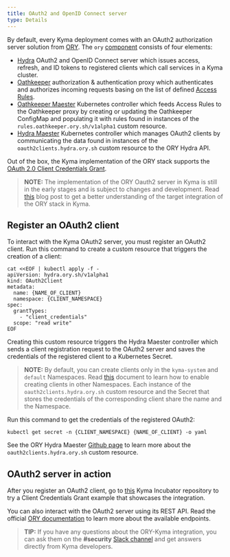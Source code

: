```yaml
---
title: OAuth2 and OpenID Connect server
type: Details
---
```


By default, every Kyma deployment comes with an OAuth2 authorization server solution from [ORY](https://www.ory.sh/). The `ory` [component](https://github.com/kyma-project/kyma/tree/master/resources/ory) consists of four elements:

- [Hydra](https://github.com/ory/hydra) OAuth2 and OpenID Connect server which issues access, refresh, and ID tokens to registered clients which call services in a Kyma cluster.
- [Oathkeeper](https://github.com/ory/oathkeeper) authorization & authentication proxy which authenticates and authorizes incoming requests basing on the list of defined [Access Rules](https://www.ory.sh/docs/oathkeeper/api-access-rules).
- [Oathkeeper Maester](https://github.com/ory/oathkeeper-maester) Kubernetes controller which feeds Access Rules to the Oathkeeper proxy by creating or updating the Oathkeeper ConfigMap and populating it with rules found in instances of the `rules.oathkeeper.ory.sh/v1alpha1` custom resource.
- [Hydra Maester](https://github.com/ory/hydra-maester) Kubernetes controller which manages OAuth2 clients by communicating the data found in instances of the `oauth2clients.hydra.ory.sh` custom resource to the ORY Hydra API.

Out of the box, the Kyma implementation of the ORY stack supports the [OAuth 2.0 Client Credentials Grant](https://www.oauth.com/oauth2-servers/access-tokens/client-credentials/).

>**NOTE:** The implementation of the ORY Oauth2 server in Kyma is still in the early stages and is subject to changes and development. Read [this](https://kyma-project.io/blog/2019/7/31/kyma-collaboration-with-ory/) blog post to get a better understanding of the target integration of the ORY stack in Kyma.

## Register an OAuth2 client

To interact with the Kyma OAuth2 server, you must register an OAuth2 client. Run this command to create a custom resource that triggers the creation of a client:

```
cat <<EOF | kubectl apply -f -
apiVersion: hydra.ory.sh/v1alpha1
kind: OAuth2Client
metadata:
  name: {NAME_OF_CLIENT}
  namespace: {CLIENT_NAMESPACE}
spec:
  grantTypes:
    - "client_credentials"
  scope: "read write"
EOF
```

Creating this custom resource triggers the Hydra Maester controller which sends a client registration request to the OAuth2 server and saves the credentials of the registered client to a Kubernetes Secret.

>**NOTE:** By default, you can create clients only in the `kyma-system` and `default` Namespaces. Read [this](https://github.com/ory/k8s/blob/master/docs/helm/hydra-maester.md#configuration) document to learn how to enable creating clients in other Namespaces. Each instance of the `oauth2clients.hydra.ory.sh` custom resource and the Secret that stores the credentials of the corresponding client share the name and the Namespace.

Run this command to get the credentials of the registered OAuth2:
```
kubectl get secret -n {CLIENT_NAMESPACE} {NAME_OF_CLIENT} -o yaml
```

See the ORY Hydra Maester [Github page](https://github.com/ory/hydra-maester) to learn more about the `oauth2clients.hydra.ory.sh` custom resource.


## OAuth2 server in action

After you register an OAuth2 client, go to [this](https://github.com/kyma-incubator/examples/tree/master/ory-hydra/scenarios/client-credentials) Kyma Incubator repository to try a Client Credentials Grant example that showcases the integration.

You can also interact with the OAuth2 server using its REST API. Read the official [ORY documentation](https://www.ory.sh/docs/hydra/sdk/api) to learn more about the available endpoints.

>**TIP:** If you have any questions about the ORY-Kyma integration, you can ask them on the **#security** [Slack channel](http://slack.kyma-project.io/) and get answers directly from Kyma developers.   
